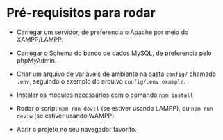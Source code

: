 # Pré-requisitos para rodar

- Carregar um servidor, de preferencia o Apache por meio do XAMPP/LAMPP.

- Carregar o Schema do banco de dados MySQL, de preferencia pelo phpMyAdmin.

- Criar um arquivo de variáveis de ambiente na pasta `config/` chamado `.env`, seguindo o exemplo do arquivo `config/.env.example`.

- Instalar os módulos necessários com o comando `npm install`

- Rodar o script `npm run dev:l` (se estiver usando LAMPP), ou `npm run dev:w` (se estiver usando WAMPP).

- Abrir o projeto no seu navegador favorito.